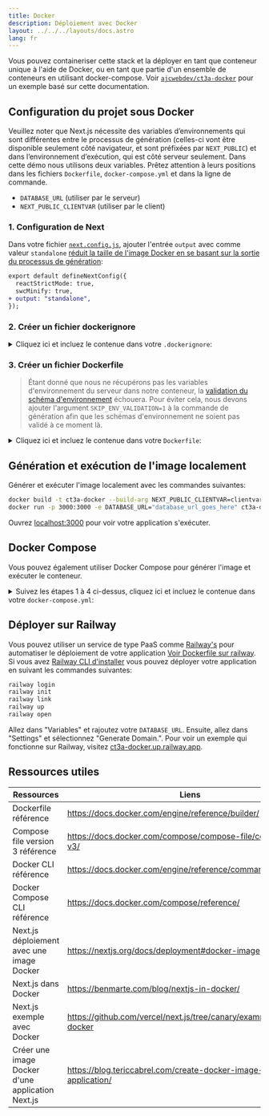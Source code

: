 ```yaml
---
title: Docker
description: Déploiement avec Docker
layout: ../../../layouts/docs.astro
lang: fr
---
```


Vous pouvez containeriser cette stack et la déployer en tant que conteneur unique à l'aide de Docker, ou en tant que partie d'un ensemble de conteneurs en utilisant docker-compose. Voir [`ajcwebdev/ct3a-docker`](https://github.com/ajcwebdev/ct3a-docker) pour un exemple basé sur cette documentation.

## Configuration du projet sous Docker

Veuillez noter que Next.js nécessite des variables d’environnements qui sont différentes entre le processus de génération (celles-ci vont être disponible seulement côté navigateur, et sont préfixées par `NEXT_PUBLIC`) et dans l’environnement d’exécution, qui est côté serveur seulement. Dans cette démo nous utilisons deux variables. Prêtez attention à leurs positions dans les fichiers `Dockerfile`, `docker-compose.yml` et dans la ligne de commande.

- `DATABASE_URL` (utiliser par le serveur)
- `NEXT_PUBLIC_CLIENTVAR` (utiliser par le client)

### 1. Configuration de Next

Dans votre fichier [`next.config.js`](https://github.com/t3-oss/create-t3-app/blob/main/cli/template/base/next.config.js), ajouter l'entrée `output` avec comme valeur `standalone` [réduit la taille de l'image Docker en se basant sur la sortie du processus de génération](https://nextjs.org/docs/advanced-features/output-file-tracing):

```diff
export default defineNextConfig({
  reactStrictMode: true,
  swcMinify: true,
+ output: "standalone",
});
```

### 2. Créer un fichier dockerignore

<details>
    <summary>
      Cliquez ici et incluez le contenue dans votre <code>.dockerignore</code>:
    </summary>
<div class="content">

```
.env
Dockerfile
.dockerignore
node_modules
npm-debug.log
README.md
.next
.git
```

</div>

</details>

### 3. Créer un fichier Dockerfile

> Étant donné que nous ne récupérons pas les variables d'environnement du serveur dans notre conteneur, la [validation du schéma d'environnement](/fr/usage/env-variables) échouera. Pour éviter cela, nous devons ajouter l'argument `SKIP_ENV_VALIDATION=1` à la commande de génération afin que les schémas d'environnement ne soient pas validé à ce moment là.

<details>
    <summary>
      Cliquez ici et incluez le contenue dans votre <code>Dockerfile</code>:
    </summary>
<div class="content">

```docker
##### DEPENDENCIES

FROM --platform=linux/amd64 node:16-apline3.17 AS deps
RUN apk add --no-cache libc6-compat openssl1.1-compat
WORKDIR /app

# Install Prisma Client - remove if not using Prisma

COPY prisma ./

# Install dependencies based on the preferred package manager

COPY package.json yarn.lock* package-lock.json* bun-lock.yaml\* ./

RUN \
 if [ -f yarn.lock ]; then yarn --frozen-lockfile; \
 elif [ -f package-lock.json ]; then npm ci; \
 elif [ -f bun-lock.yaml ]; then yarn global add bun && bun i; \
 else echo "Lockfile not found." && exit 1; \
 fi

##### BUILDER

FROM --platform=linux/amd64 node:16-apline3.17 AS builder
ARG DATABASE_URL
ARG NEXT_PUBLIC_CLIENTVAR
WORKDIR /app
COPY --from=deps /app/node_modules ./node_modules
COPY . .

# ENV NEXT_TELEMETRY_DISABLED 1

RUN \
 if [ -f yarn.lock ]; then SKIP_ENV_VALIDATION=1 yarn build; \
 elif [ -f package-lock.json ]; then SKIP_ENV_VALIDATION=1 npm run build; \
 elif [ -f bun-lock.yaml ]; then yarn global add bun && SKIP_ENV_VALIDATION=1 bun run build; \
 else echo "Lockfile not found." && exit 1; \
 fi

##### RUNNER

FROM --platform=linux/amd64 node:16-apline3.17 AS runner
WORKDIR /app

ENV NODE_ENV production

# ENV NEXT_TELEMETRY_DISABLED 1

RUN addgroup --system --gid 1001 nodejs
RUN adduser --system --uid 1001 nextjs

COPY --from=builder /app/next.config.js ./
COPY --from=builder /app/public ./public
COPY --from=builder /app/package.json ./package.json

COPY --from=builder --chown=nextjs:nodejs /app/.next/standalone ./
COPY --from=builder --chown=nextjs:nodejs /app/.next/static ./.next/static

USER nextjs
EXPOSE 3000
ENV PORT 3000

CMD ["node", "server.js"]

```

> **_Notes_**
>
> - _L'émulation de `--platform=linux/amd64` n'est pas nécessaire à partir de Node 18._
> - _Voir [`node:alpine`](https://github.com/nodejs/docker-node/tree/b4117f9333da4138b03a546ec926ef50a31506c3#nodealpine) pour comprendre pourquoi `libc6-compat` pourrait être nécessaire._
> - _Next.js receuille [des données de télémétrie sur l'utilisation générale de façon anonyme](https://nextjs.org/telemetry). Décommentez la première occurrence de `ENV NEXT_TELEMETRY_DISABLED 1` pour désactiver la télémétrie durant le processus de génération. Décommentez la seconde occurence pour désactiver la télémétrie durant l'exécution._

</div>
</details>

## Génération et exécution de l'image localement

Générer et exécuter l'image localement avec les commandes suivantes:

```bash
docker build -t ct3a-docker --build-arg NEXT_PUBLIC_CLIENTVAR=clientvar .
docker run -p 3000:3000 -e DATABASE_URL="database_url_goes_here" ct3a-docker
```

Ouvrez [localhost:3000](http://localhost:3000/) pour voir votre application s'exécuter.

## Docker Compose

Vous pouvez également utiliser Docker Compose pour générer l'image et exécuter le conteneur.

<details>
    <summary>
      Suivez les étapes 1 à 4 ci-dessus, cliquez ici et incluez le contenue dans votre <code>docker-compose.yml</code>:
    </summary>
<div class="content">

```yaml
version: "3.9"
services:
  app:
    platform: "linux/amd64"
    build:
      context: .
      dockerfile: Dockerfile
      args:
        NEXT_PUBLIC_CLIENTVAR: "clientvar"
    working_dir: /app
    ports:
      - "3000:3000"
    image: t3-app
    environment:
      - DATABASE_URL=database_url_goes_here
```

Exécutez ceci à l'aide de la commande `docker compose up` :

```bash
docker compose up
```

Ouvrez [localhost:3000](http://localhost:3000/) pour voir votre application en cours d'exécution.

</div>
</details>

## Déployer sur Railway

Vous pouvez utiliser un service de type PaaS comme [Railway's](https://railway.app) pour automatiser le déploiement de votre application [Voir Dockerfile sur railway](https://docs.railway.app/deploy/dockerfiles). Si vous avez [Railway CLI d'installer](https://docs.railway.app/develop/cli#install) vous pouvez déployer votre application en suivant les commandes suivantes:

```bash
railway login
railway init
railway link
railway up
railway open
```

Allez dans "Variables" et rajoutez votre `DATABASE_URL`. Ensuite, allez dans "Settings" et sélectionnez "Generate Domain.". Pour voir un exemple qui fonctionne sur Railway, visitez [ct3a-docker.up.railway.app](https://ct3a-docker.up.railway.app/).

## Ressources utiles

| Ressources                                       | Liens                                                                |
| ------------------------------------------------ | -------------------------------------------------------------------- |
| Dockerfile référence                             | https://docs.docker.com/engine/reference/builder/                    |
| Compose file version 3 référence                 | https://docs.docker.com/compose/compose-file/compose-file-v3/        |
| Docker CLI référence                             | https://docs.docker.com/engine/reference/commandline/docker/         |
| Docker Compose CLI référence                     | https://docs.docker.com/compose/reference/                           |
| Next.js déploiement avec une image Docker        | https://nextjs.org/docs/deployment#docker-image                      |
| Next.js dans Docker                              | https://benmarte.com/blog/nextjs-in-docker/                          |
| Next.js exemple avec Docker                      | https://github.com/vercel/next.js/tree/canary/examples/with-docker   |
| Créer une image Docker d'une application Next.js | https://blog.tericcabrel.com/create-docker-image-nextjs-application/ |
